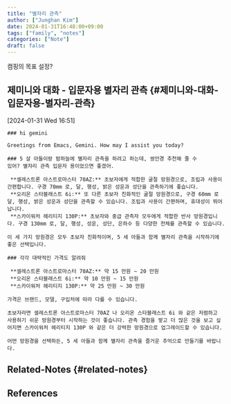 ```yaml
---
title: "별자리 관측"
author: ["Junghan Kim"]
date: 2024-01-31T16:48:00+09:00
tags: ["family", "notes"]
categories: ["Note"]
draft: false
---
```


캠핑의 목표 설정?


## 제미니와 대화 - 입문자용 별자리 관측 {#제미니와-대화-입문자용-별자리-관측}

<span class="timestamp-wrapper"><span class="timestamp">[2024-01-31 Wed 16:51]</span></span>

```text
### hi gemini

Greetings from Emacs, Gemini. How may I assist you today?

### 5 살 아들이랑 밤하늘에 별자리 관측을 하려고 하는데, 쌍안경 추천해 줄 수
있어? 별자리 관측 입문자 용이었으면 좋겠어.

 **셀레스트론 아스트로마스터 70AZ:** 초보자에게 적합한 굴절 망원경으로, 조립과 사용이 간편합니다. 구경 70mm 로, 달, 행성, 밝은 성운과 성단을 관측하기에 좋습니다.
 **오리온 스타블래스트 6i:** 또 다른 초보자 친화적인 굴절 망원경으로, 구경 60mm 로 달, 행성, 밝은 성운과 성단을 관측할 수 있습니다. 조립과 사용이 간편하며, 휴대성이 뛰어납니다.
 **스카이워처 헤리티지 130P:** 초보자와 중급 관측자 모두에게 적합한 반사 망원경입니다. 구경 130mm 로, 달, 행성, 성운, 성단, 은하수 등 다양한 천체를 관측할 수 있습니다.

이 세 가지 망원경은 모두 초보자 친화적이며, 5 세 아들과 함께 별자리 관측을 시작하기에 좋은 선택입니다.

### 각각 대략적인 가격도 알려줘

 **셀레스트론 아스트로마스터 70AZ:** 약 15 만원 ~ 20 만원
 **오리온 스타블래스트 6i:** 약 10 만원 ~ 15 만원
 **스카이워처 헤리티지 130P:** 약 25 만원 ~ 30 만원

가격은 브랜드, 모델, 구입처에 따라 다를 수 있습니다.

초보자라면 셀레스트론 아스트로마스터 70AZ 나 오리온 스타블래스트 6i 와 같은 저렴하고 사용하기 쉬운 망원경부터 시작하는 것이 좋습니다. 관측 경험을 쌓고 더 많은 것을 보고 싶어지면 스카이워처 헤리티지 130P 와 같은 더 강력한 망원경으로 업그레이드할 수 있습니다.

어떤 망원경을 선택하든, 5 세 아들과 함께 별자리 관측을 즐거운 추억으로 만들기를 바랍니다.
```


## Related-Notes {#related-notes}

## References

<style>.csl-entry{text-indent: -1.5em; margin-left: 1.5em;}</style><div class="csl-bib-body">
</div>
